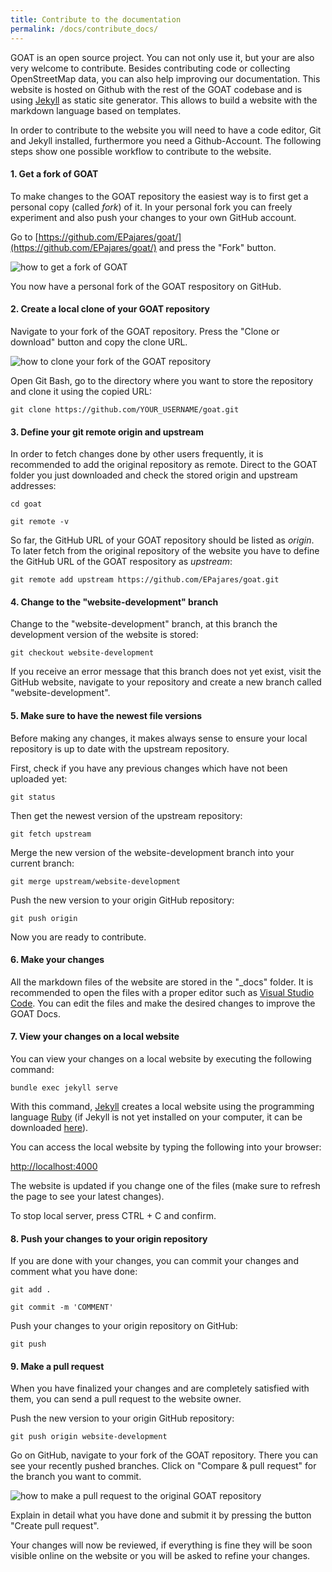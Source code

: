 ```yaml
---
title: Contribute to the documentation
permalink: /docs/contribute_docs/
---
```


GOAT is an open source project. You can not only use it, but your are also very welcome to contribute. Besides contributing code or collecting OpenStreetMap data, you can also help improving our documentation. This website is hosted on Github with the rest of the GOAT codebase and is using [Jekyll](https://jekyllrb.com/) as static site generator. This allows to build a website with the markdown language based on templates.

In order to contribute to the website you will need to have a code editor, Git and Jekyll installed, furthermore you need a Github-Account.
The following steps show one possible workflow to contribute to the website. 

#### 1. Get a fork of GOAT

To make changes to the GOAT repository the easiest way is to first get a personal copy (called <i>fork</i>) of it. In your personal fork you can freely experiment and also push your changes to your own GitHub account.

Go to [https://github.com/EPajares/goat/](https://github.com/EPajares/goat/) and press the "Fork" button. 

<img class="img-responsive" src="../../img/git_fork.png" alt="how to get a fork of GOAT" title="Get a fork of GOAT"/>

You now have a personal fork of the GOAT respository on GitHub.

#### 2. Create a local clone of your GOAT repository

Navigate to your fork of the GOAT repository. Press the "Clone or download" button and copy the clone URL.

<img class="img-responsive" src="../../img/git_clone_personal_repository.png" alt="how to clone your fork of the GOAT repository" title="Get a clone of your GOAT repository"/>

Open Git Bash, go to the directory where you want to store the repository and clone it using the copied URL:

`git clone https://github.com/YOUR_USERNAME/goat.git`

#### 3. Define your git remote origin and upstream

In order to fetch changes done by other users frequently, it is recommended to add the original repository as remote. Direct to the GOAT folder you just downloaded and check the stored origin and upstream addresses:

`cd goat`

`git remote -v`

So far, the GitHub URL of your GOAT repository should be listed as <i> origin</i>. To later fetch from the original repository of the website you have to define the GitHub URL of the GOAT respository as <i> upstream</i>: 

`git remote add upstream https://github.com/EPajares/goat.git`

#### 4. Change to the "website-development" branch

Change to the "website-development" branch, at this branch the development version of the website is stored:

`git checkout website-development`

If you receive an error message that this branch does not yet exist, visit the GitHub website, navigate to your repository and create a new branch called "website-development".

#### 5. Make sure to have the newest file versions

Before making any changes, it makes always sense to ensure your local repository is up to date with the upstream repository.

First, check if you have any previous changes which have not been uploaded yet:

`git status`

Then get the newest version of the upstream repository:

`git fetch upstream`

Merge the new version of the website-development branch into your current branch:

`git merge upstream/website-development`

Push the new version to your origin GitHub repository:

`git push origin`

Now you are ready to contribute.

#### 6. Make your changes

All the markdown files of the website are stored in the "_docs" folder. It is recommended to open the files with a proper editor such as [Visual Studio Code](https://code.visualstudio.com/). You can edit the files and make the desired changes to improve the GOAT Docs.

#### 7. View your changes on a local website

You can view your changes on a local website by executing the following command:

`bundle exec jekyll serve`

With this command, [Jekyll](https://jekyllrb.com/) creates a local website using the programming language [Ruby](https://www.ruby-lang.org/en/) (if Jekyll is not yet installed on your computer, it can be downloaded [here](https://jekyllrb.com/docs/installation/)). 

You can access the local website by typing the following into your browser: 

[http://localhost:4000](http://localhost:4000)

The website is updated if you change one of the files (make sure to refresh the page to see your latest changes).

To stop local server, press CTRL + C and confirm. 

#### 8. Push your changes to your origin repository

If you are done with your changes, you can commit your changes and comment what you have done:

`git add .`

`git commit -m 'COMMENT'`

Push your changes to your origin repository on GitHub:

`git push`

#### 9. Make a pull request

When you have finalized your changes and are completely satisfied with them, you can send a pull request to the website owner.

Push the new version to your origin GitHub repository:

`git push origin website-development`

Go on GitHub, navigate to your fork of the GOAT repository. There you can see your recently pushed branches. Click on "Compare & pull request" for the branch you want to commit.

<img class="img-responsive" src="../../img/git_pull_request.png" alt="how to make a pull request to the original GOAT repository" title="Make a pull request"/>

Explain in detail what you have done and submit it by pressing the button "Create pull request".

Your changes will now be reviewed, if everything is fine they will be soon visible online on the website or you will be asked to refine your changes.

